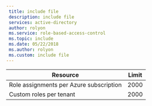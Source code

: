 ```yaml
---
 title: include file
 description: include file
 services: active-directory
 author: rolyon
 ms.service: role-based-access-control
 ms.topic: include
 ms.date: 05/22/2018
 ms.author: rolyon
 ms.custom: include file
---
```


| Resource | Limit |
| --- | --- |
| Role assignments per Azure subscription | 2000 |
| Custom roles per tenant | 2000 |

